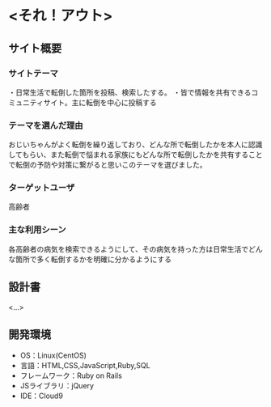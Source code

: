 # <それ！アウト>

## サイト概要
### サイトテーマ
・日常生活で転倒した箇所を投稿、検索したする。
・皆で情報を共有できるコミュニティサイト。主に転倒を中心に投稿する


### テーマを選んだ理由
おじいちゃんがよく転倒を繰り返しており、どんな所で転倒したかを本人に認識してもらい、また転倒で悩まれる家族にもどんな所で転倒したかを共有することで転倒の予防や対策に繋がると思いこのテーマを選びました。

### ターゲットユーザ
高齢者

### 主な利用シーン
各高齢者の病気を検索できるようにして、その病気を持った方は日常生活でどんな箇所で多く転倒するかを明確に分かるようにする

## 設計書
<...>

## 開発環境
- OS：Linux(CentOS)
- 言語：HTML,CSS,JavaScript,Ruby,SQL
- フレームワーク：Ruby on Rails
- JSライブラリ：jQuery
- IDE：Cloud9
